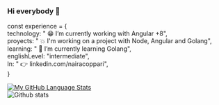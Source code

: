 ### Hi everybody 👋

const experience = {  
technology: " :grin: I’m currently working with Angular +8",  
proyects: " :collision: I'm working on a project with Node, Angular and Golang",  
learning: " :sparkling_heart: I’m currently learning Golang",  
englishLevel: "intermediate",  
ln: " :point_right: linkedin.com/nairacoppari",  
}

[![My GitHub Language Stats](https://github-readme-stats.vercel.app/api/top-langs/?username=nairalucila&langs_count=5&theme=graywhite)]()  
![Github stats](https://github-readme-stats.vercel.app/api?username=nairalucila&theme=graywhite)  
